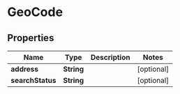 

# GeoCode


## Properties

| Name | Type | Description | Notes |
|------------ | ------------- | ------------- | -------------|
|**address** | **String** |  |  [optional] |
|**searchStatus** | **String** |  |  [optional] |



